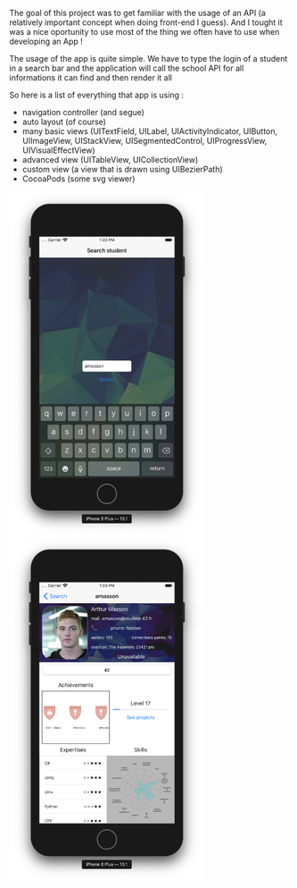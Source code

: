 The goal of this project was to get familiar with the usage of an API (a relatively important concept when doing front-end I guess). And I tought it was a nice oportunity to use most of the thing we often have to use when developing an App !

The usage of the app is quite simple. We have to type the login of a student in a search bar and the application will call the school API for all informations it can find and then render it all

So here is a list of everything that app is using :
- navigation controller (and segue)
- auto layout (of course)
- many basic views (UITextField, UILabel, UIActivityIndicator, UIButton, UIImageView, UIStackView, UISegmentedControl, UIProgressView, UIVisualEffectView)
- advanced view (UITableView, UICollectionView)
- custom view (a view that is drawn using UIBezierPath)
- CocoaPods (some svg viewer)

<img src="/assets/img/projects/SwiftyCompanion/HomeScreen.png" width=350>
<img src="/assets/img/projects/SwiftyCompanion/StudentScreen.png" width=350>
